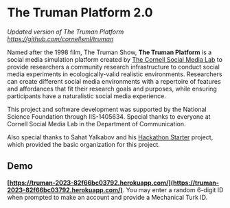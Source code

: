 The Truman Platform 2.0
=======================
_Updated version of The Truman Platform https://github.com/cornellsml/truman_ 

Named after the 1998 film, The Truman Show, **The Truman Platform** is a social media simulation platform created by [The Cornell Social Media Lab](https://socialmedialab.cornell.edu/) to provide researchers a community research infrastructure to conduct social media experiments in ecologically-valid realistic environments. Researchers can create different social media environments with a repertoire of features and affordances that fit their research goals and purposes, while ensuring participants have a naturalistic social media experience. 

This project and software development was supported by the National Science Foundation through IIS-1405634. Special thanks to everyone at Cornell Social Media Lab in the Department of Communication. 

Also special thanks to Sahat Yalkabov and his [Hackathon Starter](https://github.com/sahat/hackathon-starter) project, which provided the basic organization for this project. 

## **Demo**
**[https://truman-2023-82f66bc03792.herokuapp.com/](https://truman-2023-82f66bc03792.herokuapp.com/)**. You may enter a random 6-digit ID when prompted to make an account and provide a Mechanical Turk ID.
